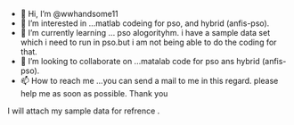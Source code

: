- 👋 Hi, I’m @wwhandsome11
- 👀 I’m interested in ...matlab codeing for pso, and hybrid (anfis-pso).
- 🌱 I’m currently learning ... pso alogorityhm.  i have a sample data set which i need to run in pso.but i am not being able to do the coding for that.
- 💞️ I’m looking to collaborate on ...matalab code for pso ans hybrid (anfis-pso).
- 📫 How to reach me ...you can send a mail to me in this regard. please help me as soon as possible. 
Thank you

<!---
wwhandsome11/wwhandsome11 is a ✨ special ✨ repository because its `README.md` (this file) appears on your GitHub profile.
You can click the Preview link to take a look at your changes.
--->  I will attach  my sample data for refrence .
